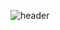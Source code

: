 ![header](https://capsule-render.vercel.app/api?type=venom&color=gradient&height=300&section=header&text=Hey%20Everyone!&fontSize=90&animation=fadeIn&fontAlignY=40&desc=Welcome%20to%20my%20GitHub%20profile!&descAlignY=70&descSize=25)
